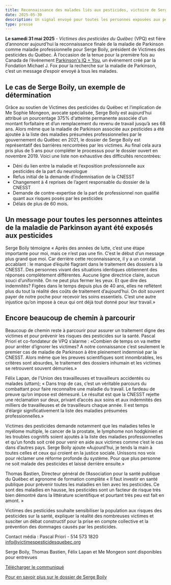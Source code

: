 ```yaml
---
title: Reconnaissance des malades liés aux pesticides, victoire de Serge Boily
date: 2025-05-30
description: Un signal envoyé pour toutes les personnes exposées aux pesticides
type: presse
---
```

**Le samedi 31 mai 2025** - *Victimes des pesticides du Québec* (VPQ) est fière d’annoncer aujourd’hui la reconnaissance finale de la maladie de Parkinson comme maladie professionnelle pour Serge Boily, président de Victimes des pesticides du Québec. À l’occasion de la tenue pour la première fois au Canada de l’événement [Parkinson's IQ + You](https://web.cvent.com/event/99522ee1-4595-4f9c-a637-5d81e2be26dc/summary), un événement créé par la Fondation Michael J. Fox pour la recherche sur la maladie de Parkinson, c’est un message d’espoir envoyé à tous les malades.

## Le cas de Serge Boily, un exemple de détermination
Grâce au soutien de Victimes des pesticides du Québec et l’implication de Me Sophie Mongeon, avocate spécialisée, Serge Boily est aujourd’hui attribué un pourcentage 375% d'atteinte permanente associée d’un montant forfaitaire et d’un remplacement du revenu de travail jusqu’à ses 68 ans.
Alors même que la maladie de Parkinson associée aux pesticides a été ajoutée à la liste des maladies présumées professionnelles par le gouvernement du Québec en 2021, le dossier de Serge Boily est représentatif des barrières rencontrées par les victimes. Au final cela aura pris plus de 5 ans pour compléter le processus pour le dossier ouvert en novembre 2019. Voici une liste non exhaustive des difficultés rencontrées:
 * Déni du lien entre la maladie et l’exposition professionnelle aux pesticides de la part du neurologue
 * Refus initial de la demande d’indemnisation de la CNESST
 * Changement à 4 reprises de l’agent responsable du dossier  de la CNESST
 * Demande de contre-expertise de la part de professionnel non qualifié quant aux risques posés par les pesticides
 * Délais de plus de 60 mois.

## Un message pour toutes les personnes atteintes de la maladie de Parkinson ayant été exposés aux pesticides
Serge Boily témoigne « Après des années de lutte, c’est une étape importante pour moi, mais ce n’est pas une fin. C’est le début d’un message plus grand que moi. Car derrière cette reconnaissance, il y a un constat accablant : le manque d’équité flagrant dans le traitement des dossiers à la CNESST. Des personnes vivant des situations identiques obtiennent des réponses complètement différentes. Aucune ligne directrice claire, aucun souci d’uniformité. On ne peut plus fermer les yeux. Et que dire des indemnités? Figées dans le temps depuis plus de 40 ans, elles ne reflètent plus du tout la réalité des coûts de traitement d’aujourd’hui. On doit souvent payer de notre poche pour recevoir les soins essentiels. C’est une autre injustice qu’on impose à ceux qui ont déjà tout donné pour leur travail.»

## Encore beaucoup de chemin à parcourir 
Beaucoup de chemin reste à parcourir pour assurer un traitement digne des victimes et pour prévenir les risques des pesticides sur la santé.
Pascal Priori et co-fondateur de VPQ s’alarme : «Combien de temps on va mettre pour arrêter d’ignorer les victimes? A notre connaissance c’est seulement le premier cas de maladie de Parkinson à être pleinement indemnisé par la CNESST. Alors même que les preuves scientifiques sont innombrables, les critères sont absurdes, le traitement des dossiers inhumain et les victimes se retrouvent souvent démunies.»

Félix Lapan, de l'Union des travailleuses et travailleurs accidentés ou malades (uttam);  « Dans trop de cas, c’est un véritable parcours du combattant pour faire reconnaître une maladie du travail. Le fardeau de preuve qu’on impose est démesuré. Le résultat est que la CNESST rejette une réclamation sur deux, privant d’accès aux soins et aux indemnités des milliers de travailleuses et de travailleurs chaque année. Il est temps d’élargir significativement la liste des maladies présumées professionnelles.»

Victimes des pesticides demande notamment que les maladies telles le myélome multiple, le cancer de la prostate, le lymphome non hodgkinien et les troubles cognitifs soient ajoutés à la liste des maladies professionnelles et qu’un fonds soit créé pour venir en aide aux victimes comme c’est le cas dans d’autres pays.  Serge Boily ajoute  «Aujourd’hui, je tends la main à toutes celles et ceux qui croient en la justice sociale. Unissons nos voix pour réclamer une réforme profonde du système. Pour que plus personne ne soit malade des pesticides et laissé derrière ensuite.» 

Thomas Bastien, Directeur général de l’Association pour la santé publique du Québec et agronome de formation complète « Il faut investir en santé publique pour prévenir toutes les maladies en lien avec les pesticides. Ce sont des maladies en hausse, les pesticides sont un facteur de risque très bien démontré dans la littérature scientifique et pourtant très peu est fait en amont. »

Victimes des pesticides souhaite sensibiliser la population aux risques des pesticides sur la santé, expliquer la réalité des nombreuses victimes et susciter un débat constructif pour la prise en compte collective et la prévention des dommages causés par les pesticides.

Contact média :
Pascal Priori - 514 573 1820
info@victimespesticidesquebec.org

Serge Boily, Thomas Bastien, Félix Lapan et Me Mongeon sont disponibles pour entrevues

[Télécharger le communiqué](VPQ-communique-reconnaissance-serge-boily.pdf)

[Pour en savoir plus sur le dossier de Serge Boily](https://www.victimespesticidesquebec.org/presse/premiere_reconnaissance/)

